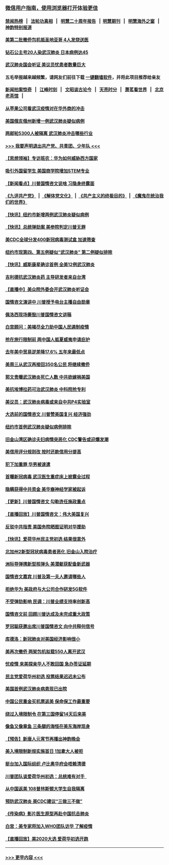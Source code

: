### [微信用户指南，使用浏览器打开体验更佳](https://github.com/gfw-breaker/banned-news1/blob/master/indexes/wechat-guide.md?t=0)
#### [禁闻热榜](热点新闻.md?t=0)  &nbsp;&nbsp;|&nbsp;&nbsp; [法轮功真相](https://github.com/gfw-breaker/truth/blob/master/README.md?t=0) &nbsp;&nbsp;|&nbsp;&nbsp; [明慧二十周年报告](https://github.com/gfw-breaker/mh-reports/blob/master/README.md?t=0) &nbsp;&nbsp;|&nbsp;&nbsp;[明慧期刊](https://github.com/gfw-breaker/mh-qikan) &nbsp;&nbsp;|&nbsp;&nbsp; [明慧海外之窗](https://github.com/gfw-breaker/mh-news/blob/master/README.md?t=0) &nbsp;&nbsp;|&nbsp;&nbsp; [神韵特别报道](https://github.com/gfw-breaker/mh-news/blob/master/shenyun.md?t=0)
#### [美第二批撤侨包机抵圣地亚哥 4人发烧送医](../pages/nsc412/n11847923.md?t=02061444) 
#### [钻石公主号20人染武汉肺炎 日本病例达45](../pages/nsc412/n11847823.md?t=02061444) 
#### [武汉肺炎国会听证 美议员忧患者数量巨大](../pages/nsc412/n11844851.md?t=02061444) 
#### 五毛举报越来越频繁，请网友们前往下载 [一键翻墙软件](https://github.com/gfw-breaker/ssr-accounts)，并将此项目推荐给亲友
#### [新闻拍案惊奇](https://github.com/gfw-breaker/banned-news1/blob/master/pages/link4.md) &nbsp;&nbsp;|&nbsp;&nbsp; [江峰时刻](https://github.com/gfw-breaker/banned-news1/blob/master/pages/link4.md) &nbsp;&nbsp;|&nbsp;&nbsp; [文昭谈古论今](https://github.com/gfw-breaker/banned-news1/blob/master/pages/link4.md) &nbsp;&nbsp;|&nbsp;&nbsp; [天亮时分](https://github.com/gfw-breaker/banned-news1/blob/master/pages/link4.md) &nbsp;&nbsp;|&nbsp;&nbsp; [萧茗看世界](https://github.com/gfw-breaker/banned-news1/blob/master/pages/link4.md) &nbsp;&nbsp;|&nbsp;&nbsp; [北京老茶馆](https://github.com/gfw-breaker/banned-news1/blob/master/pages/link4.md) &nbsp;&nbsp;|&nbsp;&nbsp; 
#### [从苹果公司看武汉疫情对在华外商的冲击](../pages/nsc412/n11847586.md?t=02061444) 
#### [美国俄亥俄州新增一例武汉肺炎疑似病例](../pages/nsc412/n11847714.md?t=02061444) 
#### [两邮轮5300人被隔离 武汉肺炎冲击哪些行业](../pages/nsc412/n11847456.md?t=02061444) 
#### [>>> 我要声明退出共产党、共青团、少年队 <<<](https://github.com/begood0513/goodnews/blob/master/quit/letter.md) 
#### [【思想领袖】专访班农：华为如何威胁西方国家](../pages/nsc412/n11847306.md?t=02061444) 
#### [吸引外国留学生 美国商学院增加STEM专业](../pages/nsc412/n11847417.md?t=02061444) 
#### [【新闻看点】川普国情咨文说啥 习隐身终露面](../pages/nsc412/n11847016.md?t=02061444) 
#### [《九评共产党》](https://github.com/begood0513/9ping.md/blob/master/README.md) &nbsp;|&nbsp; [《解体党文化》](../../../../jtdwh.md/blob/master/README.md)  &nbsp;|&nbsp; [《共产主义的终极目的》](../../../../gczydzjmd.md/blob/master/README.md) &nbsp;|&nbsp; [《魔鬼在统治我们的世界》](../../../../mgztzwmdsj.md/blob/master/README.md) 
#### [【快讯】纽约市新增两例武汉肺炎疑似病例](../pages/nsc412/n11847250.md?t=02061444) 
#### [【快讯】总统弹劾案 美参院判定川普无罪](../pages/nsc412/n11847316.md?t=02061444) 
#### [美CDC全球分发400新冠病毒测试盒 加速筛查](../pages/nsc412/n11847260.md?t=02061444) 
#### [纽约市现第四、第五例疑似“武汉肺炎”   第二例疑似排除](../pages/nsc412/n11847332.md?t=02061444) 
#### [【快讯】威斯康星确诊首例 全美12例武汉肺炎](../pages/nsc412/n11847162.md?t=02061444) 
#### [吉利德抗武汉肺炎药 主导研发者来自台湾](../pages/nsc412/n11847064.md?t=02061444) 
#### [【直播中】美众院外委会开武汉肺炎听证会](../pages/nsc412/n11846727.md?t=02061444) 
#### [国情咨文演讲中 川普授予电台主播自由勋章](../pages/nsc412/n11846815.md?t=02061444) 
#### [佩洛西现场撕毁川普国情咨文讲稿](../pages/nsc412/n11846724.md?t=02061444) 
#### [白宫顾问：美竭尽全力助中国人民遏制疫情](../pages/nsc412/n11846756.md?t=02061444) 
#### [抢在旅行限制前 两中国人抵夏威夷申请庇护](../pages/nsc412/n11846866.md?t=02061444) 
#### [去年美中贸易逆差降17.6% 五年来最低点](../pages/nsc412/n11846755.md?t=02061444) 
#### [美周三从武汉再接回350名公民 将继续撤侨](../pages/nsc412/n11846705.md?t=02061444) 
#### [郭文贵曝武汉肺炎死亡人数 中共欲嫁祸美国](../pages/nsc412/n11846240.md?t=02061444) 
#### [美抗埃博拉药可治武汉肺炎 中科院抢专利](../pages/nsc412/n11846409.md?t=02061444) 
#### [美议员：武汉肺炎病毒或来自中共P4实验室](../pages/nsc412/n11846043.md?t=02061444) 
#### [大选前的国情咨文 川普赞美国复兴 经济强劲](../pages/nsc412/n11845526.md?t=02061444) 
#### [纽约市首例武汉肺炎疑似病例排除](../pages/nsc412/n11844989.md?t=02061444) 
#### [旧金山湾区确诊夫妇病情突恶化 CDC警告或迎爆发潮](../pages/nsc412/n11845730.md?t=02061444) 
#### [美信用评分规则改  按时还款信用分提高](../pages/nsc412/n11845488.md?t=02061444) 
#### [犯下加重罪 华男被速遣](../pages/nsc412/n11845476.md?t=02061444) 
#### [首曝新冠病毒 武汉医生重症床上披露全过程](../pages/nsc412/n11845150.md?t=02061444) 
#### [隐瞒获得中共资金 美华裔神经学家被起诉](../pages/nsc412/n11844879.md?t=02061444) 
#### [【更新】川普国情咨文 勾勒连任施政重点](../pages/nsc412/n11845223.md?t=02061444) 
#### [【直播回放】川普国情咨文：伟大美国复兴](../pages/nsc412/n11842079.md?t=02061444) 
#### [反驳中共指责 美国务院晒图证明对华援助](../pages/nsc412/n11844859.md?t=02061444) 
#### [【快讯】爱荷华州民主党初选 结果很意外](../pages/nsc412/n11844878.md?t=02061444) 
#### [北加州2新型冠状病毒患者恶化 旧金山入院治疗](../pages/nsc412/n11844842.md?t=02061444) 
#### [洲际导弹携新型核弹头 美潜艇获配备新武器](../pages/nsc412/n11844680.md?t=02061444) 
#### [国情咨文嘉宾 川普及第一夫人邀请哪些人](../pages/nsc412/n11844712.md?t=02061444) 
#### [拒绝华为 美政府与大公司合作研发5G软件](../pages/nsc412/n11844625.md?t=02061444) 
#### [不受弹劾影响 民调：川普业绩支持率创新高](../pages/nsc412/n11844622.md?t=02061444) 
#### [国情咨文前 回顾川普达成及未完成重大政策](../pages/nsc412/n11844581.md?t=02061444) 
#### [罗冠聪获邀出席川普国情咨文 向中共释何信号](../pages/nsc412/n11844355.md?t=02061444) 
#### [库德洛：新冠肺炎对美国经济影响很小](../pages/nsc412/n11844418.md?t=02061444) 
#### [美再次撤侨 两架包机拟载550人离开武汉](../pages/nsc412/n11844407.md?t=02061444) 
#### [忧疫情 来美探亲华人不敢回国 急办签证延期](../pages/nsc412/n11843344.md?t=02061444) 
#### [民主党爱荷华州初选 投票结果迟迟未公布](../pages/nsc412/n11844207.md?t=02061444) 
#### [美国首例武汉肺炎病患现已出院](../pages/nsc412/n11842740.md?t=02061444) 
#### [中国公民重金买机票返美 保命保工作最重要](../pages/nsc412/n11843282.md?t=02061444) 
#### [绕过入境限制令  在第三国停留14天后来美](../pages/nsc412/n11843341.md?t=02061444) 
#### [像鱼又像章鱼 三条腿的海怪在美东海岸现身](../pages/nsc412/n11843092.md?t=02061444) 
#### [【预告】新唐人元宵节再播出神韵晚会](../pages/nsc412/n11843192.md?t=02061444) 
#### [美入境限制新规实施首日 1加拿大人被拒](../pages/nsc412/n11843058.md?t=02061444) 
#### [挺台加入国际组织 卢比奥华府会唔赖清德](../pages/nsc412/n11843023.md?t=02061444) 
#### [川普团队谈爱荷华州初选：总统难有对手  ](../pages/nsc412/n11842867.md?t=02061444) 
#### [从中国返美 108普林斯顿大学生自我隔离](../pages/nsc412/n11842714.md?t=02061444) 
#### [预防武汉肺炎 美CDC建议“三做三不做”](../pages/nsc412/n11842700.md?t=02061444) 
#### [《传染病》影片医生原型再赴中国抗击肺炎](../pages/nsc412/n11842626.md?t=02061444) 
#### [白宫：美专家将加入WHO团队访华 了解疫情](../pages/nsc412/n11842198.md?t=02061444) 
#### [【直播回放】美2020大选 爱荷华初选开跑](../pages/nsc412/n11841820.md?t=02061444) 

----
#### [ >>> 更早内容 <<< ](../indexes/nsc412-earlier.md)
